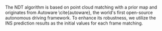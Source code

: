 The NDT algorithm is based on point cloud matching with a prior map and originates from Autoware \cite{autoware}, the world's first open-source autonomous driving framework.
To enhance its robustness, we utilize the INS prediction results as the initial values for each frame matching.
